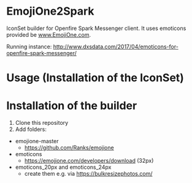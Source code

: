 # EmojiOne2Spark
IconSet builder for Openfire Spark Messenger client.
It uses emoticons provided be www.EmojiOne.com.

Running instance: http://www.dxsdata.com/2017/04/emoticons-for-openfire-spark-messenger/


# Usage (Installation of the IconSet)



# Installation of the builder
1. Clone this repository
2. Add folders:
  * emojione-master
    * https://github.com/Ranks/emojione
  * emoticons
    * https://emojione.com/developers/download (32px)
  * emoticons_20px and emoticons_24px
    * create them e.g. via https://bulkresizephotos.com/



